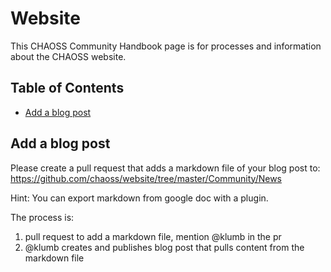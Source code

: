 # Website

This CHAOSS Community Handbook page is for processes and information about the CHAOSS website.

## Table of Contents

* [Add a blog post](#add-a-blog-post)

## Add a blog post

Please create a pull request that adds a markdown file of your blog post to:
https://github.com/chaoss/website/tree/master/Community/News

Hint: You can export markdown from google doc with a plugin.

The process is:

1. pull request to add a markdown file, mention @klumb in the pr
2. @klumb creates and publishes blog post that pulls content from the markdown file
